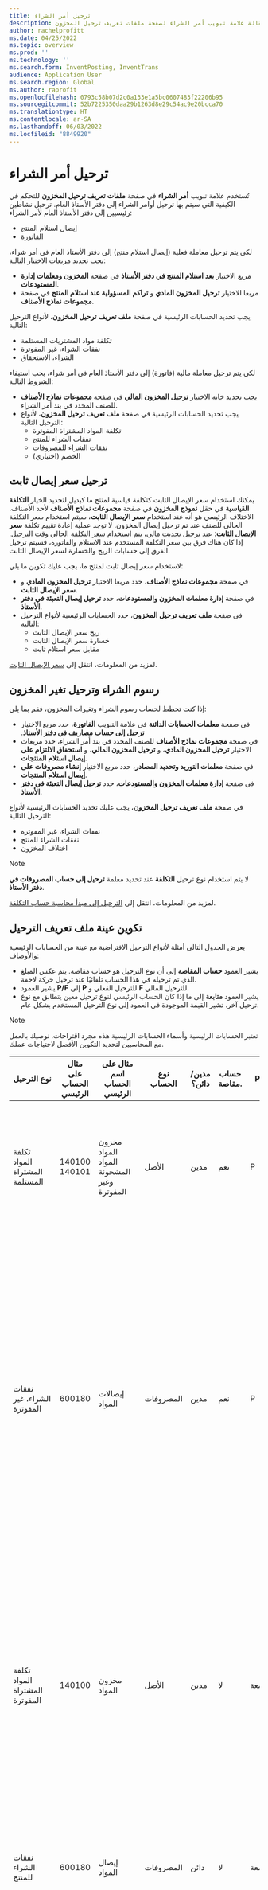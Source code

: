 ```yaml
---
title: ترحيل أمر الشراء
description: توضح هذه المقالة علامة تبويب أمر الشراء لصفحة ملفات تعريف ترحيل المخزون.
author: rachelprofitt
ms.date: 04/25/2022
ms.topic: overview
ms.prod: ''
ms.technology: ''
ms.search.form: InventPosting, InventTrans
audience: Application User
ms.search.region: Global
ms.author: raprofit
ms.openlocfilehash: 0793c58b07d2c0a133e1a5bc0607483f22206b95
ms.sourcegitcommit: 52b7225350daa29b1263d8e29c54ac9e20bcca70
ms.translationtype: HT
ms.contentlocale: ar-SA
ms.lasthandoff: 06/03/2022
ms.locfileid: "8849920"
---
```

# <a name="purchase-order-posting"></a>ترحيل أمر الشراء

تُستخدم علامة تبويب **أمر الشراء** في صفحة **ملفات تعريف ترحيل المخزون** للتحكم في الكيفية التي سيتم بها ترحيل أوامر الشراء إلى دفتر الأستاذ العام. ترحيل نشاطين رئيسيين إلى دفتر الأستاذ العام لأمر الشراء: 

- إيصال استلام المنتج
- الفاتورة

لكي يتم ترحيل معاملة فعلية (إيصال استلام منتج) إلى دفتر الأستاذ العام في أمر شراء، يجب تحديد مربعات الاختيار التالية:

- مربع الاختيار **بعد استلام المنتج في دفتر الأستاذ** في صفحة **المخزون ومعلمات إدارة المستودعات**.
- مربعا الاختيار **ترحيل المخزون المادي** و **تراكم المسؤولية عند استلام المنتج** في صفحة **مجموعات نماذج الأصناف**.

يجب تحديد الحسابات الرئيسية في صفحة **ملف تعريف ترحيل المخزون**، لأنواع الترحيل التالية:

- تكلفة مواد المشتريات المستلمة
- نفقات الشراء، غير المفوترة
- الشراء، الاستحقاق

لكي يتم ترحيل معاملة مالية (فاتورة) إلى دفتر الأستاذ العام في أمر شراء، يجب استيفاء الشروط التالية:

- يجب تحديد خانة الاختيار **ترحيل المخزون المالي** في صفحة **مجموعات نماذج الأصناف** للصنف المحدد في بند أمر الشراء.
- يجب تحديد الحسابات الرئيسية في صفحة **ملف تعريف ترحيل المخزون**، لأنواع الترحيل التالية:
  - تكلفة المواد المشتراة المفوترة
  - نفقات الشراء للمنتج
  - نفقات الشراء للمصروفات
  - الخصم (اختياري)

## <a name="fixed-receipt-price-posting"></a>ترحيل سعر إيصال ثابت‬

يمكنك استخدام سعر الإيصال الثابت كتكلفة قياسية لمنتج ما كبديل لتحديد الخيار **التكلفة القياسية** في حقل **نموذج المخزون** في صفحة **مجموعات نماذج الأصناف** لأحد الأصناف. الاختلاف الرئيسي هو أنه عند استخدام **سعر الإيصال الثابت**، سيتم استخدام سعر التكلفة الحالي للصنف عند تم ترحيل إيصال المخزون. لا توجد عملية إعادة تقييم تكلفة **سعر الإيصال الثابت**؛ عند ترحيل تحديث مالي، يتم استخدام سعر التكلفة الحالي وقت الترحيل. إذا كان هناك فرق بين سعر التكلفة المستخدم عند الاستلام والفاتورة، فسيتم ترحيل الفرق إلى حسابات الربح والخسارة لسعر الإيصال الثابت.

لاستخدام سعر إيصال ثابت لمنتج ما، يجب عليك تكوين ما يلي:

- في صفحة **مجموعات نماذج الأصناف**، حدد مربعا الاختيار **ترحيل المخزون المادي** و **سعر الإيصال الثابت**. 
- في صفحة **إدارة معلمات المخزون والمستودعات**، حدد **ترحيل إيصال التعبئة في دفتر الأستاذ**.
- في صفحة **ملف تعريف ترحيل المخزون**، حدد الحسابات الرئيسية لأنواع الترحيل التالية:
  - ربح سعر الإيصال الثابت
  - خسارة سعر الإيصال الثابت
  - مقابل سعر استلام ثابت

لمزيد من المعلومات، انتقل إلى [سعر الإيصال الثابت](/supply-chain/cost-management/fixed-receipt-price.md).

## <a name="purchase-charges-and-stock-variation-posting"></a>رسوم الشراء وترحيل تغير المخزون

إذا كنت تخطط لحساب رسوم الشراء وتغيرات المخزون، فقم بما يلي:

- في صفحة **معلمات الحسابات الدائنة** في علامة التبويب **الفاتورة**، حدد مربع الاختيار **ترحيل إلى حساب مصاريف في دفتر الأستاذ‬‏‫**.
- في صفحة **مجموعات نماذج الأصناف** للصنف المحدد في بند أمر الشراء، حدد مربعات الاختيار **ترحيل المخزون المادي**، و **ترحيل المخزون المالي**، و **استحقاق الالتزام على إيصال استلام المنتجات‬**.
- في صفحة **معلمات التوريد وتحديد المصادر**، حدد مربع الاختيار **إنشاء مصروفات على إيصال استلام المنتجات**.
- في صفحة **إدارة معلمات المخزون والمستودعات**، حدد **ترحيل إيصال التعبئة في دفتر الأستاذ**.

في صفحة **ملف تعريف ترحيل المخزون**، يجب عليك تحديد الحسابات الرئيسية لأنواع الترحيل التالية:

- نفقات الشراء، غير المفوترة
- نفقات الشراء للمنتج
- اختلاف المخزون

> [!NOTE]
> لا يتم استخدام نوع ترحيل **التكلفة** عند تحديد معلمة **ترحيل إلى حساب المصروفات في دفتر الأستاذ**.

لمزيد من المعلومات، انتقل إلى [الترحيل إلى مبدأ محاسبة حساب التكلفة](/supply-chain/cost-management/post-to-charge-account-accounting-principle.md).

## <a name="sample-posting-profile-configuration"></a>تكوين عينة ملف تعريف الترحيل

يعرض الجدول التالي أمثلة لأنواع الترحيل الافتراضية مع عينة من الحسابات الرئيسية والأوصاف:

- يشير العمود **حساب المقاصة** إلى أن نوع الترحيل هو حساب مقاصة. يتم عكس المبلغ الذي تم ترحيله في هذا الحساب تلقائيًا عند ترحيل حركة لاحقة. 
- يشير العمود **P/F** إلى **P** للترحيل الفعلي و **F** للترحيل المالي. 
- يشير العمود **متابعة** إلى ما إذا كان الحساب الرئيسي لنوع ترحيل معين يتطابق مع نوع ترحيل آخر. تشير القيمة الموجودة في العمود إلى نوع الترحيل المستخدم بشكل عام.

> [!NOTE]
> تعتبر الحسابات الرئيسية وأسماء الحسابات الرئيسية هذه مجرد اقتراحات. نوصيك<!--note from editor: Via Writing Style Guide.--> بالعمل مع المحاسبين لتحديد التكوين الأفضل لاحتياجات عملك.


| نوع الترحيل | مثال على الحساب الرئيسي | مثال على اسم الحساب الرئيسي | نوع الحساب | مدين/دائن؟ | حساب مقاصة. | P/F | متابعة | ‏‏الوصف‬ |
|--------------|---------------------|-------------------------|----------------|----------------|--------------------|----|----------|-----------|
| تكلفة المواد المشتراة المستلمة | 140100</br>140101 | مخزون المواد</br>المواد المشحونة وغير المفوترة | الأصل | مدين | ‏‏نعم‬ | P | تكلفة المواد المشتراة المفوترة | يُستخدم عند ترحيل إيصال استلام منتج أمر الشراء. تعويض الحساب هو نفقات الشراء، بدون فواتير. يتم عكس المبلغ في هذا الحساب عند ترحيل فاتورة أمر شراء. |
| نفقات الشراء، غير المفوترة | 600180 | إيصالات المواد | المصروفات | مدين | ‏‏نعم‬ | P | |يُستخدم عند ترحيل إيصال استلام منتج أمر الشراء. يتم إنشاء قسيمتين للإيصال لتتبع فروق أسعار الشراء عند استخدام التكلفة القياسية. تعويض الحساب في الإيصال الأول هو استحقاق الشراء. التعويض في الإيصال الثاني هي مجموع تكلفة المواد المشتراة المستلمة وحسابات فروق سعر الشراء. يتم عكس المبالغ التي تم ترحيلها في هذا الحساب عند ترحيل فاتورة أمر الشراء. |
| تكلفة المواد المشتراة المفوترة | 140100 | مخزون المواد | الأصل | مدين | لا | الجمعة  |تكلفة المواد المشتراة المستلمة | يستخدم عند ترحيل فاتورة أمر شراء. التعويض لهذا الحساب هو نفقات الشراء للمنتج. يمثل هذا الحساب المخزون في الميزانية العمومية. عادةً ما يكون الحساب المستخدم هو نفس الحساب المستخدم لتكلفة الوحدات المسلمة وتكلفة الوحدات التي تم تحرير فواتير بها لأمر المبيعات. |
| نفقات الشراء للمنتج | 600180 | إيصال المواد | المصروفات | دائن‬ | لا | الجمعة  | |يستخدم عند ترحيل فاتورة أمر شراء. تعويض هذا الحساب هو تكلفة المواد المشتراة. يمثل هذا الحساب المخزون في الميزانية العمومية. |
| ربح سعر الإيصال الثابت (شراء، ربح سعر إيصال ثابت*) | 510310 | فرق سعر الشراء | المصروفات | دائن‬ | لا | الجمعة | خسارة سعر الإيصال الثابت | تُستخدم عند ترحيل فاتورة أمر الشراء وهناك فرق بين السعر الذي تم تحرير فاتورة به والتكلفة الافتراضية للصنف. يستخدم هذا الحساب عندما يكون الفرق أكبر. التعويض لهذا الحساب هو تعويض سعر الإيصال الثابت. |
| خسارة سعر الإيصال الثابت (شراء، خسارة سعر إيصال ثابت*) | 510310 | فرق سعر الشراء | المصروفات | مدين | لا | الجمعة | ربح سعر الإيصال الثابت | تُستخدم عند ترحيل فاتورة أمر الشراء وهناك فرق بين السعر الذي تم تحرير فاتورة به والتكلفة الافتراضية للصنف. يستخدم هذا الحساب عندما يكون الفرق أقل. التعويض لهذا الحساب هو تعويض سعر الإيصال الثابت. |
| تعويض سعر الإيصال الثابت (شراء، تعويض سعر إيصال ثابت*) | 140900 | اختلاف المخزون | الأصل | كلاهما | لا | الجمعة  | |تُستخدم عند ترحيل فاتورة أمر الشراء وهناك فرق بين السعر الذي تم تحرير فاتورة به والتكلفة الافتراضية للصنف. هذا الحساب هو تعويض لحسابات الربح والخسارة لسعر الإيصال الثابت. |
| التكلفة | غير متاح | غير متاح | غير متاح | غير متاح | غير متاح | غير متاح | غير متاح | هذا الحساب لم يعد مستخدمًا استخدم تباين المخزون بدلاً من ذلك. |
| اختلاف المخزون | 600170 | اختلاف المخزون | المصروفات | دائن‬ | لا | كلاهما | | يتم استخدام هذا الحساب عندما: <ul><li>يوجد فرق في سعر الوحدة بين استلام المنتج والفاتورة.</li><li>يتم ترحيل التكاليف إلى الصنف.</li><li>تتم إضافة التكاليف غير المباشرة<!--note from editor: Edit okay?--> إلى الأصناف المشتراة. </li><li>تعويض هذا الحساب هو نفقات الشراء، الحساب غير المفوتر.</li></ul> |
| الشراء، الاستحقاق | 200140 | عمليات الشراء المستحقة | الالتزام | دائن‬ | Y | P | |يُستخدم عند ترحيل إيصال استلام منتج أمر الشراء وتمكين خيار استحقاق مبالغ الشراء. |
| ضريبة المبيعات المستحقة على الإيصال | 250500 | ضريبة المبيعات المستحقة | الالتزام | دائن‬ | Y | كلاهما  | |يتم استخدام هذا الحساب عند تحديد الخيار **ترحيل الضريبة الفعلية** في **معلمات إدارة المخزون والمستودعات**، لديك أمر شراء مع الضرائب. يتم ترحيل المبلغ عند تحديث أمر الشراء فعليًا (إيصال استلام المنتج)، وإعادته عند ترحيل أمر الشراء ماليًا (الفاتورة). |
| إيصال الأصل الثابت (خصم الأصل الثابت*) | 180100 | الأصول الثابتة المادية | الأصل | مدين | N | كلاهما | كلاهما | يتم استخدام هذا الحساب عند تحديد الخيار الموجود في بند أمر الشراء للأصول الثابتة. تم تكوين تكامل أمر الشراء للحصول على الأصل الثابت عند استلام المنتج أو الفاتورة. لمزيد من المعلومات حول تكامل أمر شراء الأصول الثابتة، انتقل إلى [الاستحواذ على الأصول من خلال التدبير](/fixed-assets/acquire-assets-procurement). |
| نفقات الشراء للمصروفات | 618900 | المصروفات المتنوعة | المصروفات | مدين | N | كلاهما | |تُستخدم عند ترحيل إيصال استلام منتج أو فاتورة لأمر شراء حيث لا يتم تخزين الأصناف أو يتم استخدام فئة تدبير. |
| دفعة مقدمة | 132190 | مصروفات مدفوعة مقدمًا | الأصل | مدين | N | كلاهما | | تُستخدم عند معالجة فاتورة الدفع المسبق في أمر الشراء. |


\*تمثل القيم التي تظهر بين أقواس القيمة المستخدمة في حقل **نوع الترحيل** في صفحة **حركات الإيصال**. يمكنك عرض **نوع الترحيل** في صفحة علامة التبويب **حركات الإيصال** على علامة التبويب **عام**.

## <a name="fixed-asset-posting-with-purchase-orders"></a>ترحيل الأصول الثابتة مع أوامر الشراء

إذا كنت تستخدم وحدة **الأصول الثابتة** وتخطط لشراء الأصول الثابتة من خلال أوامر الشراء، فيجب عليك تكوين نوع ترحيل **إيصال الأصول الثابتة** في علامة التبويب **أمر الشراء** في صفحة **ملف تعريف ترحيل المخزون**. لمزيد من المعلومات، انتقل إلى [تكامل الأصول الثابتة](/fixed-assets/fixed-asset-integration.md) و[إنشاء الأصول والاستحواذ عليها من الحسابات الدائنة](/fixed-assets/tasks/create-acquire-assets-accounts-payable.md).

## <a name="prepayment-purchase-order-invoice-posting"></a>ترحيل فاتورة أمر شراء الدفع المسبق

إذا كنت تخطط لاستخدام ميزة **فاتورة الدفع المسبق** لأوامر الشراء، فيجب تحديد نوع ترحيل **الدفع المسبق** في علامة التبويب **أمر الشراء** في صفحة **ملف تعريف ترحيل المخزون**. لمزيد من المعلومات، انتقل إلى [فواتير الدفع المسبق مقابل الدفعات المسبقة](/accounts-payable/prepayments-invoices-vs-prepayments.md).

## <a name="purchase-requisition-and-purchase-order-confirmation-posting"></a>طلب الشراء وترحيل تأكيد أمر الشراء

يمكن أيضًا تكوين طلبات الشراء وتأكيدات أوامر الشراء لترحيل الأعباء والالتزامات المسبقة إلى دفتر الأستاذ العام. يتم التحكم في هذه الترحيلات من خلال تعريف الترحيل. لمزيد من المعلومات حول إزالة طرق العرض، انتقل إلى [حول أعباء أوامر الشراء](/dynamicsax-2012/appuser-itpro/about-purchase-order-encumbrances).

## <a name="procurement-category-posting"></a>ترحيل فئة التدبير

كبديل لإعداد ترحيل المخزون لجميع الأصناف أو مجموعة من الأصناف أو صنف واحد، يمكنك إعداد الفئات والتحكم في ترحيل دفتر الأستاذ حسب فئات التدبير. لمزيد من المعلومات عن إعداد الفئات وتعيينها للمنتجات، انتقل إلى [تكوين ملف تعريف الترحيل النموذجي](#sample-posting-profile-configuration) سابقًا في هذه المقالة.

عند استخدام الفئات مع أوامر الشراء أو فواتير الموردين، يجب تعيين التسلسل الهرمي للفئات إلى نوع **التدرج الهرمي لفئات التدبير** في صفحة **تعيينات أدوار التدرج الهرمي للفئات**.

### <a name="vendor-invoices-with-procurement-categories"></a>فواتير الموردين مع فئات التدبير

إذا كانت مؤسستك تستخدم أوامر الشراء لبعض عمليات الشراء دون غيرها، فيمكنك معالجة الفواتير غير المتعلقة بأوامر الشراء بعدة طرق. يتضمن ذلك استخدام دفاتر اليومية في **الحسابات الدائنة** أو بواسطة صفحة **فواتير الموردين المعلقة** المستخدمة لإنشاء الفواتير لأوامر الشراء. عند إنشاء فواتير لفواتير غير متعلقة بأمر الشراء، ستحتاج إلى إنشاء فئات تدبير لكل نوع من أنواع المصروفات. ستحتاج إلى تعيين الفئة لحساب المصروفات الصحيح في صفحة **ملفات تعريف ترحيل المخزون**.

سيختلف العدد الدقيق للفئات بناءً على عدد حسابات المصاريف التي تستخدمها لترحيل فواتيرك. ستحتاج إلى فئة تدبير واحدة على الأقل لكل حساب رئيسي تقوم بمصروفات فواتير أوامر الشراء غير الخاصة به. يمكن استخدام العديد من الفئات لحساب رئيسي واحد. يمكن أن يكون هذا مفيدًا لقابلية الاستخدام والبحث والإبلاغ عن أنواع النفقات التي تستخدمها.

### <a name="benefits-of-using-procurement-categories-for-vendor-invoices"></a>مزايا استخدام فئات التدبير لفواتير البائع

تتضمن بعض مزايا استخدام فئات التدبير لفواتير الموردين ما يلي:

- تجربة مستخدم متسقة: عند تكوين فئات المشتريات لجميع المصاريف غير المتعلقة بأمر الشراء، يمكن تدريب المستخدمين على عملية واحدة لإعداد الفواتير باستخدام صفحة **فواتير الموردين المعلقة**.
- تجربة إعداد التقارير المحسّنة: عند تكوين فئات التدبير لجميع الأصناف وجميع المصروفات غير المتعلقة بأمر الشراء، سيحلل تقرير إنفاق التدبير الإنفاق حسب البائع والفئة والمزيد.
- سير عمل متسق: عند استخدام **فواتير الموردين المعلقة** لمعالجة جميع الفواتير، يمكنك إنشاء سير عمل متسق وعملية الموافقة عن طريق باستخدام سير عمل واحد.

## <a name="consignment-inventory-posting"></a>ترحيل مخزون الشحنة

يستخدم مخزون الإرسالية ترحيل دفتر الأستاذ نفسه مثل الأصناف المشتراة الأخرى. يتمثل الاختلاف الرئيسي في أنه عند استلام المخزون، لا يتم تسجيل حركات دفتر الأستاذ. لنقل الملكية إلى المؤسسة عند ترحيل دفتر يومية **تغيير ملكية المخزون**، يتم إنشاء قسيمة لتسجيل تكلفة البند. لمزيد من المعلومات، انتقل إلى [إعداد الإرسالية](/supply-chain/inventory/consignment.md).
